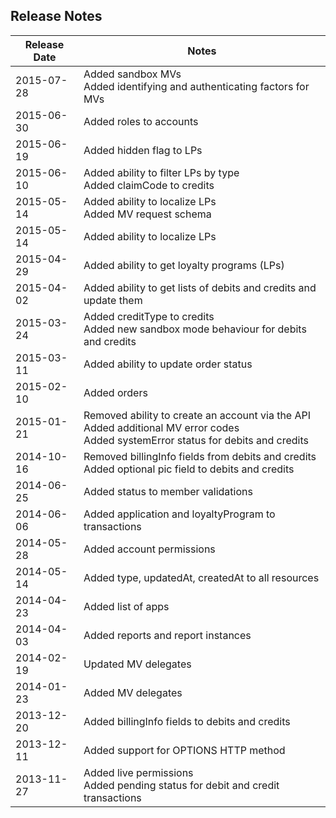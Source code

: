 ## Release Notes

<table>
    <thead>
        <tr>
            <th>Release Date</th>
            <th>Notes</th>
        </tr>
    </thead>
    <tbody>
        <tr>
            <td>2015-07-28</td>
            <td>Added sandbox MVs
            <br>Added identifying and authenticating factors for MVs
            </td>
        </tr>
        <tr>
            <td>2015-06-30</td>
            <td>Added roles to accounts
            </td>
        </tr>
        <tr>
            <td>2015-06-19</td>
            <td>Added hidden flag to LPs
            </td>
        </tr>
        <tr>
            <td>2015-06-10</td>
            <td>Added ability to filter LPs by type
            <br>Added claimCode to credits
            </td>
        </tr>
        <tr>
            <td>2015-05-14</td>
            <td>Added ability to localize LPs
            <br>Added MV request schema
            </td>
        </tr>
        <tr>
            <td>2015-05-14</td>
            <td>Added ability to localize LPs
            </td>
        </tr>
        <tr>
            <td>2015-04-29</td>
            <td>Added ability to get loyalty programs (LPs)
            </td>
        </tr>
        <tr>
            <td>2015-04-02</td>
            <td>Added ability to get lists of debits and credits and update them
            </td>
        </tr>
        <tr>
            <td>2015-03-24</td>
            <td>Added creditType to credits
            <br>Added new sandbox mode behaviour for debits and credits
            </td>
        </tr>
        <tr>
            <td>2015-03-11</td>
            <td>Added ability to update order status
            </td>
        </tr>
        <tr>
            <td>2015-02-10</td>
            <td>Added orders
            </td>
        </tr>
        <tr>
            <td>2015-01-21</td>
            <td>Removed ability to create an account via the API
            <br>Added additional MV error codes
            <br>Added systemError status for debits and credits
            </td>
        </tr>
        <tr>
            <td>2014-10-16</td>
            <td>Removed billingInfo fields from debits and credits
            <br>Added optional pic field to debits and credits
            </td>
        </tr>
        <tr>
            <td>2014-06-25</td>
            <td>Added status to member validations
            </td>
        </tr>
        <tr>
            <td>2014-06-06</td>
            <td>Added application and loyaltyProgram to transactions
            </td>
        </tr>
        <tr>
            <td>2014-05-28</td>
            <td>Added account permissions
            </td>
        </tr>
        <tr>
            <td>2014-05-14</td>
            <td>Added type, updatedAt, createdAt to all resources
            </td>
        </tr>
        <tr>
            <td>2014-04-23</td>
            <td>Added list of apps
            </td>
        </tr>
        <tr>
            <td>2014-04-03</td>
            <td>Added reports and report instances
            </td>
        </tr>
        <tr>
            <td>2014-02-19</td>
            <td>Updated MV delegates
            </td>
        </tr>
        <tr>
            <td>2014-01-23</td>
            <td>Added MV delegates
            </td>
        </tr>
        <tr>
            <td>2013-12-20</td>
            <td>Added billingInfo fields to debits and credits
            </td>
        </tr>
        <tr>
            <td>2013-12-11</td>
            <td>Added support for OPTIONS HTTP method
            </td>
        </tr>
        <tr>
            <td>2013-11-27</td>
            <td>Added live permissions
            <br>Added pending status for debit and credit transactions
            </td>
        </tr>
    </tbody>
</table>



































